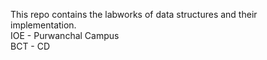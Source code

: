 This repo contains the labworks of data structures and their implementation. <br>
IOE - Purwanchal Campus <br>
BCT - CD
